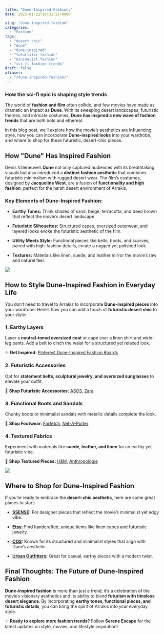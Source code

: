 ```yaml
---
title: "Dune-Inspired Fashion:"
date: 2025-01-21T16:31:21+0000

slug: "dune-inspired-fashion"
categories:
  - "Fashion"
tags:
  - "desert chic"
  - "dune"
  - "dune-inspired"
  - "futuristic fashion"
  - "minimalist fashion"
  - "sci-fi fashion trends"
draft: false
aliases:
  - "/dune-inspired-fashion/"
---
```

### How the sci-fi epic is shaping style trends

The world of **fashion and film** often collide, and few movies have made as dramatic an impact as **Dune**. With its sweeping desert landscapes, futuristic themes, and intricate costumes, **Dune has inspired a new wave of fashion trends** that are both bold and ethereal.

In this blog post, we’ll explore how the movie’s aesthetics are influencing style, how you can incorporate **Dune-inspired looks** into your wardrobe, and where to shop for these futuristic, desert-chic pieces.

## **How "Dune" Has Inspired Fashion**

Denis Villeneuve’s **Dune** not only captured audiences with its breathtaking visuals but also introduced a **distinct fashion aesthetic** that combines futuristic minimalism with rugged desert wear. The film’s costumes, designed by **Jacqueline West**, are a fusion of **functionality and high fashion**, perfect for the harsh desert environment of Arrakis.

### **Key Elements of Dune-Inspired Fashion:**

- **Earthy Tones:** Think shades of sand, beige, terracotta, and deep brown that reflect the movie’s desert landscape.

- **Futuristic Silhouettes:** Structured capes, oversized outerwear, and layered looks evoke the futuristic aesthetic of the film.

- **Utility Meets Style:** Functional pieces like belts, boots, and scarves, paired with high-fashion details, create a rugged yet polished look.

- **Textures:** Materials like linen, suede, and leather mirror the movie’s raw and natural feel.

![](/DALL·E-2025-01-21-18.18.16-A-fashion-inspired-image-reflecting-Dunes-aesthetic.-The-scene-features-a-model-in-a-desert-like-environment-wearing-futuristic-yet-minimalist-clothi.webp)

## **How to Style Dune-Inspired Fashion in Everyday Life**

You don’t need to travel to Arrakis to incorporate **Dune-inspired pieces** into your wardrobe. Here’s how you can add a touch of **futuristic desert chic** to your style:

### **1. Earthy Layers**

Layer a **neutral-toned oversized coat** or cape over a linen shirt and wide-leg pants. Add a belt to cinch the waist for a structured yet relaxed look.

✨ **Get Inspired:** [Pinterest Dune-Inspired Fashion Boards](https://www.pinterest.com/)

### **2. Futuristic Accessories**

Opt for **statement belts, sculptural jewelry, and oversized sunglasses** to elevate your outfit.

🔗 **Shop Futuristic Accessories:** [ASOS](https://www.asos.com/), [Zara](https://www.zara.com/)

### **3. Functional Boots and Sandals**

Chunky boots or minimalist sandals with metallic details complete the look.

🔗 **Shop Footwear:** [Farfetch](https://www.farfetch.com/), [Net-A-Porter](https://www.net-a-porter.com/)

### **4. Textured Fabrics**

Experiment with materials like **suede, leather, and linen** for an earthy yet futuristic vibe.

🔗 **Shop Textured Pieces:** [H&M](https://www.hm.com/), [Anthropologie](https://www.anthropologie.com/)

![](/DALL·E-2025-01-21-18.20.05-A-futuristic-fashion-editorial-inspired-by-Dune-featuring-a-model-in-a-dramatic-desert-landscape.-The-outfit-includes-a-structured-metallic-tunic-wi.webp)

## **Where to Shop for Dune-Inspired Fashion**

If you’re ready to embrace the **desert-chic aesthetic**, here are some great places to start:

- **[SSENSE](https://www.ssense.com/):** For designer pieces that reflect the movie’s minimalist yet edgy vibe.

- **[Etsy](https://www.etsy.com/):** Find handcrafted, unique items like linen capes and futuristic jewelry.

- **[COS](https://www.cos.com/):** Known for its structured and minimalist styles that align with Dune’s aesthetic.

- **[Urban Outfitters](https://www.urbanoutfitters.com/):** Great for casual, earthy pieces with a modern twist.

## **Final Thoughts: The Future of Dune-Inspired Fashion**

**Dune-inspired fashion** is more than just a trend; it’s a celebration of the movie’s visionary aesthetics and its ability to blend **futurism with timeless desert elegance**. By incorporating **earthy tones, functional pieces, and futuristic details**, you can bring the spirit of Arrakis into your everyday style.

✨ **Ready to explore more fashion trends?** Follow **Serene Escape** for the latest updates on style, movies, and lifestyle inspiration!